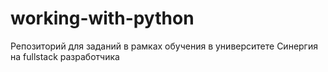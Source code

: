# working-with-python
Репозиторий для заданий в рамках обучения в университете Синергия на fullstack разработчика
